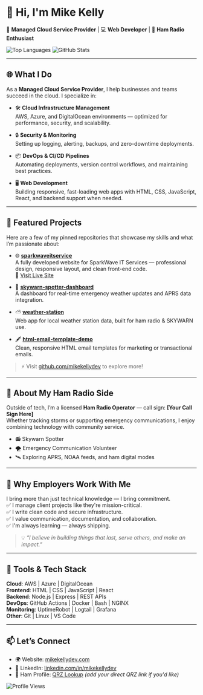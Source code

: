 # 👋 Hi, I'm Mike Kelly

🚀 **Managed Cloud Service Provider** | 💻 **Web Developer** | 📡 **Ham Radio Enthusiast**

![Top Languages](https://github-readme-stats.vercel.app/api/top-langs/?username=mikekellydev&layout=compact&theme=default)
![GitHub Stats](https://github-readme-stats.vercel.app/api?username=mikekellydev&show_icons=true&theme=default)

---

## 🌐 What I Do

As a **Managed Cloud Service Provider**, I help businesses and teams succeed in the cloud. I specialize in:

- 🛠️ **Cloud Infrastructure Management**  
  AWS, Azure, and DigitalOcean environments — optimized for performance, security, and scalability.

- 🔒 **Security & Monitoring**  
  Setting up logging, alerting, backups, and zero-downtime deployments.

- 📦 **DevOps & CI/CD Pipelines**  
  Automating deployments, version control workflows, and maintaining best practices.

- 🖥️ **Web Development**  
  Building responsive, fast-loading web apps with HTML, CSS, JavaScript, React, and backend support when needed.

---

## 📌 Featured Projects

Here are a few of my pinned repositories that showcase my skills and what I’m passionate about:

- 🌐 [**sparkwaveitservice**](https://github.com/mikekellydev/sparkwaveitservice)  
  A fully developed website for SparkWave IT Services — professional design, responsive layout, and clean front-end code.  
  🔗 [Visit Live Site](https://mikekellydev.github.io/sparkwaveitservice/)

- 📡 [**skywarn-spotter-dashboard**](https://github.com/mikekellydev/skywarn-spotter-dashboard)  
  A dashboard for real-time emergency weather updates and APRS data integration.

- ⛅ [**weather-station**](https://github.com/mikekellydev/weather-station)  
  Web app for local weather station data, built for ham radio & SKYWARN use.

- 🖋️ [**html-email-template-demo**](https://github.com/mikekellydev/html-email-template-demo)  
  Clean, responsive HTML email templates for marketing or transactional emails.

> ⚡ Visit [github.com/mikekellydev](https://github.com/mikekellydev) to explore more!

---

## 📡 About My Ham Radio Side

Outside of tech, I’m a licensed **Ham Radio Operator** — call sign: **[Your Call Sign Here]**  
Whether tracking storms or supporting emergency communications, I enjoy combining technology with community service.

- 📻 Skywarn Spotter  
- 🌪️ Emergency Communication Volunteer  
- 🛰️ Exploring APRS, NOAA feeds, and ham digital modes  

---

## 💼 Why Employers Work With Me

I bring more than just technical knowledge — I bring commitment.  
✅ I manage client projects like they're mission-critical.  
✅ I write clean code and secure infrastructure.  
✅ I value communication, documentation, and collaboration.  
✅ I'm always learning — always shipping.

> 💡 _“I believe in building things that last, serve others, and make an impact.”_

---

## 🧰 Tools & Tech Stack

**Cloud**: AWS | Azure | DigitalOcean  
**Frontend**: HTML | CSS | JavaScript | React  
**Backend**: Node.js | Express | REST APIs  
**DevOps**: GitHub Actions | Docker | Bash | NGINX  
**Monitoring**: UptimeRobot | Logtail | Grafana  
**Other**: Git | Linux | VS Code

---

## 📫 Let’s Connect

- 🌍 Website: [mikekellydev.com](https://mikekellydev.com)  
- 💼 LinkedIn: [linkedin.com/in/mikekellydev](https://linkedin.com/in/mikekellydev)  
- 📡 Ham Profile: [QRZ Lookup](https://www.qrz.com/) *(add your direct QRZ link if you'd like)*  

![Profile Views](https://komarev.com/ghpvc/?username=mikekellydev&style=flat-square&color=blue)

